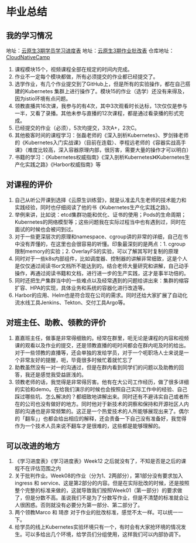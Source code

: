 # 毕业总结

## 我的学习情况
地址：[云原生3期学员学习进度表](https://shimo.im/sheets/zdkyB7RR1bcKWBA6/wJCAr)
地址：[云原生3期作业批改表](https://shimo.im/sheets/Ee32Myb2Zyt4xDA2/MODOC)
仓库地址：[CloudNativeCamp](https://github.com/MiracleWong/CloudNativeCamp)

1. 课程模块15个，视频课程全部在规定的时间内完成。
2. 作业不一定每个模块都做，所有必须提交的作业都已经提交了。
3. 选学作业，有几个作业提交到了GitHub上，但是所有的实验操作，都在自己搭建的Kubernetes 集群上进行操作了。模块15的作业（选学）还没有来得及，因为istio环境有点问题。
4. 领教直播共16次课，我参与的有4次，其中3次观看时长达标，1次仅仅是参与一半，又看了录播。其他未参与直播的12次课程，都是通过看录播的形式完成。
5. 已经提交的作业（必须），5次均提交，3次A+，2次C。
6. 其他极客时间的课程学习：张磊老师的《深入剖析Kubernetes》、罗剑锋老师的《Kubernetes入门实战课》（目前在连载）、李程远老师的《容器实战高手课》（难度比较高，深入容器原理内部，很厉害，需要大量的操作才可以明白）
7. 书籍的学习：《Kubernetes权威指南》《深入剖析Kubernetes》《Kubernetes生产化实践之路》《Harbor权威指南》等

## 对课程的评价
1. 自己从听公开课到选择《云原生训练营》，就是认准孟凡生老师的技术能力和实践经验，同时也仔细阅读了他的书《Kubernetes生产化实践之路》。
2. 举例来讲，比如说：etcd集群功能和优化、证书的使用；Pods的生命周期；Kubernetes的网络模型等；这些问题我在实际过程当中也有遇到过，同时在面试的时候也会被问到过。
3. 对于一些更深层次的原理和namespace、cgroup讲的非常的详细，自己在书中没有弄懂的，在这里也会很容易的听懂。印象最深刻的是两点：1. cgroup限制memory的实验；2. OverlayFS的实验，可以了解其写时复制的原理
4. 同时对于一些k8s内部组件，比如调度器、控制器的讲解非常细致，这是个人是仅仅通过阅读书or文档所不能达到的。结合老师大量研究和讲解，自己动手操作，再通过阅读书籍和文档，进行进一步的生产实践，这才是事半功倍的。
5. 同时还把生产集群当中的一些难点以及经常遇到的问题给讲出来：集群的缩容扩容、HPA的实现，具体业务和系统的容器化进行改造等。
6. Harbor的应用、Helm也是符合现在公司的需求。同时还给大家扩展了自动化流水线工具Jenkins、Tekton、交付工具Argo等。

## 对班主任、助教、领教的评价
1. 嘉嘉班主任，做事是非常得细致的。经常在群里，呃无论是课程的内容和视频课的观看以及作业的提交，还是领教直播的呃时间都会在群内呃及时的给出。对于一些领教的直播等，还会单独的发给学员，对于一个呃职场人士来说是一个非常友好的提醒，呃，毕竟很多时候忙着就忙忘了
2. 助教虽然没有一对一的沟通过，但是在群内看到同学们的问题以及助教的回答，我还是感觉我受益匪浅的。
3. 领教老师的话，我觉得是非常得厉害。他有在大公司工作经历，做了很多详细的实验和demo。在给我们演示的时候也会按照自己实际工作中的经验、自己踩过哪些坑、怎么解决的？都细致地讲解出来。同时还有不避讳实自己或者所在的公司也没有做好的地方。同时他对于新技术的洞察和保持和开源社区人内部的沟通也是非常频繁的。这正是一个热爱技术的人所能够展现出来了。偶尔的「翻车」」也都会给出相应的解释，还会责备一下自己没有准备好，我觉得作为一个技术人员来说不翻车才是很难的，这些都是能够理解的。

## 可以改进的地方
1. 《学习进度表》《学习进度表》Week12 之后就没有了，不知是否是之后的课程不在评估范围之内
2. 关于批判作业。Week08的作业（分为1、2两部分），第1部分没有要求加入ingress 和 service、这是第2部分的内容。但是在实际批改的时候，还是按照整个完整的标准来做的，这就导致我们按照Week01（第一部分）的要求做了，但是分数不高。虽说我们不是为了分数写作业，但是不清楚的标准就会让人很困惑。否则就没有必要分为第一部分、第二部分了。
3. 两个领教Marco 和 琦彦 对于作业的批改标准，感觉不太一样。可以统一一下。
4. 给学员的线上Kubernetes实验环境只有一个，有时会有大家抢环境的情况发生。可以多给出几个环境，给学员们分组使用，这样我们可以内部协调下。


